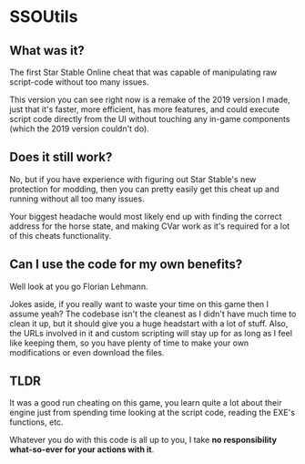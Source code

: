 # SSOUtils
## What was it?
The first Star Stable Online cheat that was capable of manipulating raw script-code without too many issues.

This version you can see right now is a remake of the 2019 version I made, just that it's faster, more efficient, has more features, and could execute script code directly from the UI without touching any in-game components (which the 2019 version couldn't do).

## Does it still work?
No, but if you have experience with figuring out Star Stable's new protection for modding, then you can pretty easily get this cheat up and running without all too many issues.

Your biggest headache would most likely end up with finding the correct address for the horse state, and making CVar work as it's required for a lot of this cheats functionality.

## Can I use the code for my own benefits?
Well look at you go Florian Lehmann.

Jokes aside, if you really want to waste your time on this game then I assume yeah? The codebase isn't the cleanest as I didn't have much time to clean it up, but it should give you a huge headstart with a lot of stuff. Also, the URLs involved in it and custom scripting will stay up for as long as I feel like keeping them, so you have plenty of time to make your own modifications or even download the files.

## TLDR
It was a good run cheating on this game, you learn quite a lot about their engine just from spending time looking at the script code, reading the EXE's functions, etc.

Whatever you do with this code is all up to you, I take **no responsibility what-so-ever for your actions with it**.
